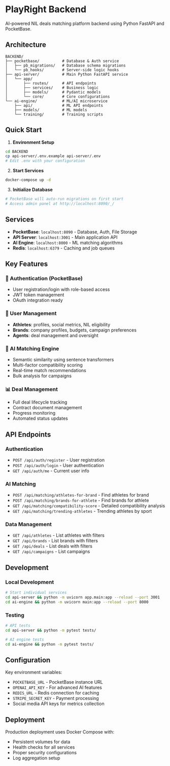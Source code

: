 # PlayRight Backend

AI-powered NIL deals matching platform backend using Python FastAPI and PocketBase.

## Architecture

```
BACKEND/
├── pocketbase/          # Database & Auth service
│   ├── pb_migrations/   # Database schema migrations
│   └── pb_hooks/        # Server-side logic hooks
├── api-server/          # Main Python FastAPI service
│   └── app/
│       ├── routes/      # API endpoints
│       ├── services/    # Business logic
│       ├── models/      # Pydantic models
│       └── core/        # Core configurations
└── ai-engine/           # ML/AI microservice
    ├── api/             # ML API endpoints
    ├── models/          # ML models
    └── training/        # Training scripts
```

## Quick Start

1. **Environment Setup**
```bash
cd BACKEND
cp api-server/.env.example api-server/.env
# Edit .env with your configuration
```

2. **Start Services**
```bash
docker-compose up -d
```

3. **Initialize Database**
```bash
# PocketBase will auto-run migrations on first start
# Access admin panel at http://localhost:8090/_/
```

## Services

- **PocketBase**: `localhost:8090` - Database, Auth, File Storage
- **API Server**: `localhost:3001` - Main application API  
- **AI Engine**: `localhost:8000` - ML matching algorithms
- **Redis**: `localhost:6379` - Caching and job queues

## Key Features

### 🔐 Authentication (PocketBase)
- User registration/login with role-based access
- JWT token management
- OAuth integration ready

### 👥 User Management
- **Athletes**: profiles, social metrics, NIL eligibility
- **Brands**: company profiles, budgets, campaign preferences
- **Agents**: deal management and oversight

### 🤖 AI Matching Engine
- Semantic similarity using sentence transformers
- Multi-factor compatibility scoring
- Real-time match recommendations
- Bulk analysis for campaigns

### 📊 Deal Management
- Full deal lifecycle tracking
- Contract document management  
- Progress monitoring
- Automated status updates

## API Endpoints

### Authentication
- `POST /api/auth/register` - User registration
- `POST /api/auth/login` - User authentication
- `GET /api/auth/me` - Current user info

### AI Matching
- `POST /api/matching/athletes-for-brand` - Find athletes for brand
- `POST /api/matching/brands-for-athlete` - Find brands for athlete  
- `GET /api/matching/compatibility-score` - Detailed compatibility analysis
- `GET /api/matching/trending-athletes` - Trending athletes by sport

### Data Management
- `GET /api/athletes` - List athletes with filters
- `GET /api/brands` - List brands with filters
- `GET /api/deals` - List deals with filters
- `GET /api/campaigns` - List campaigns

## Development

### Local Development
```bash
# Start individual services
cd api-server && python -m uvicorn app.main:app --reload --port 3001
cd ai-engine && python -m uvicorn main:app --reload --port 8000
```

### Testing
```bash
# API tests
cd api-server && python -m pytest tests/

# AI engine tests  
cd ai-engine && python -m pytest tests/
```

## Configuration

Key environment variables:

- `POCKETBASE_URL` - PocketBase instance URL
- `OPENAI_API_KEY` - For advanced AI features
- `REDIS_URL` - Redis connection for caching
- `STRIPE_SECRET_KEY` - Payment processing
- Social media API keys for metrics collection

## Deployment

Production deployment uses Docker Compose with:
- Persistent volumes for data
- Health checks for all services
- Proper security configurations
- Log aggregation setup